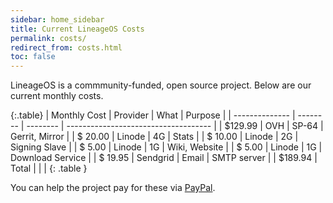 ```yaml
---
sidebar: home_sidebar
title: Current LineageOS Costs
permalink: costs/
redirect_from: costs.html
toc: false
---
```


LineageOS is a commmunity-funded, open source project. Below are our current monthly costs.

{:.table}
| Monthly Cost   | Provider | What     | Purpose                              |
| -------------- | -------- | -------- | ------------------------------------ |
| $129.99        | OVH      | SP-64    | Gerrit, Mirror                       |
| $ 20.00        | Linode   | 4G       | Stats                                |
| $ 10.00        | Linode   | 2G       | Signing Slave                        |
| $  5.00        | Linode   | 1G       | Wiki, Website                        |
| $  5.00        | Linode   | 1G       | Download Service                     |
| $ 19.95        | Sendgrid | Email    | SMTP server                          |
| $189.94        | Total    |          |                                      |
{: .table }


You can help the project pay for these via [PayPal](https://paypal.me/LineageOS).
